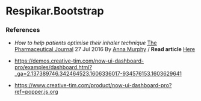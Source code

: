 # Respikar.Bootstrap

### References

- <i>How to help patients optimise their inhaler technique</i>
 [The Pharmaceutical Journal](https://www.pharmaceutical-journal.com/PJ,-July-2016,-Vol-297,-No-7891/982.issue)
 27 Jul 2016 By [Anna Murphy](https://www.pharmaceutical-journal.com/anna-murphy/426.bio)
 / <b>Read article</b> [Here](https://www.pharmaceutical-journal.com/cpd-and-learning/learning-article/how-to-help-patients-optimise-their-inhaler-technique/20201442.article?firstPass=false)

 - https://demos.creative-tim.com/now-ui-dashboard-pro/examples/dashboard.html?_ga=2.137389746.342464523.1606336017-934576153.1603629641
 - https://www.creative-tim.com/product/now-ui-dashboard-pro?ref=popper.js.org
